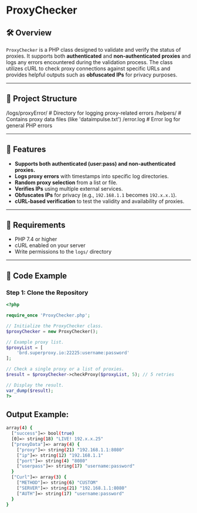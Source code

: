 # ProxyChecker

## 🛠️ Overview

`ProxyChecker` is a PHP class designed to validate and verify the status of proxies. It supports both **authenticated** and **non-authenticated proxies** and logs any errors encountered during the validation process. The class utilizes cURL to check proxy connections against specific URLs and provides helpful outputs such as **obfuscated IPs** for privacy purposes.

---

## 📂 Project Structure

/logs/proxyError/         # Directory for logging proxy-related errors
/helpers/                 # Contains proxy data files (like 'dataimpulse.txt')
/error.log                # Error log for general PHP errors

---

## 🚀 Features

- **Supports both authenticated (user:pass) and non-authenticated proxies.**
- **Logs proxy errors** with timestamps into specific log directories.
- **Random proxy selection** from a list or file.
- **Verifies IPs** using multiple external services.
- **Obfuscates IPs** for privacy (e.g., `192.168.1.1` becomes `192.x.x.1`).
- **cURL-based verification** to test the validity and availability of proxies.

---

## 🧰 Requirements

- PHP 7.4 or higher
- cURL enabled on your server
- Write permissions to the `logs/` directory

---

## 📖 Code Example

### Step 1: Clone the Repository

```PHP
<?php

require_once 'ProxyChecker.php';

// Initialize the ProxyChecker class.
$proxyChecker = new ProxyChecker();

// Example proxy list.
$proxyList = [
    'brd.superproxy.io:22225:username:password'
];

// Check a single proxy or a list of proxies.
$result = $proxyChecker->checkProxy($proxyList, 5); // 5 retries

// Display the result.
var_dump($result);
?>
```

## Output Example:
```bash
array(4) {
  ["success"]=> bool(true)
  [0]=> string(18) "LIVE! 192.x.x.25"
  ["proxyData"]=> array(4) {
    ["proxy"]=> string(21) "192.168.1.1:8080"
    ["ip"]=> string(12) "192.168.1.1"
    ["port"]=> string(4) "8080"
    ["userpass"]=> string(17) "username:password"
  }
  ["Curl"]=> array(3) {
    ["METHOD"]=> string(6) "CUSTOM"
    ["SERVER"]=> string(21) "192.168.1.1:8080"
    ["AUTH"]=> string(17) "username:password"
  }
}
```

